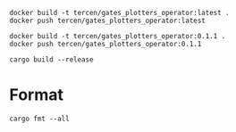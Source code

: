 

```shell 
docker build -t tercen/gates_plotters_operator:latest .
docker push tercen/gates_plotters_operator:latest

docker build -t tercen/gates_plotters_operator:0.1.1 .
docker push tercen/gates_plotters_operator:0.1.1

```

```shell
cargo build --release
```


# Format
```shell
cargo fmt --all
```